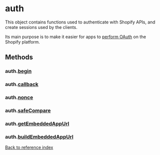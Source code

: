 # auth

This object contains functions used to authenticate with Shopify APIs, and create sessions used by the clients.

Its main purpose is to make it easier for apps to [perform OAuth](../../usage/oauth.md) on the Shopify platform.

## Methods

### auth.[begin](./begin.md)

### auth.[callback](./callback.md)

### auth.[nonce](./nonce.md)

### auth.[safeCompare](./safeCompare.md)

### auth.[getEmbeddedAppUrl](./getEmbeddedAppUrl.md)

### auth.[buildEmbeddedAppUrl](./buildEmbeddedAppUrl.md)

[Back to reference index](../README.md)
